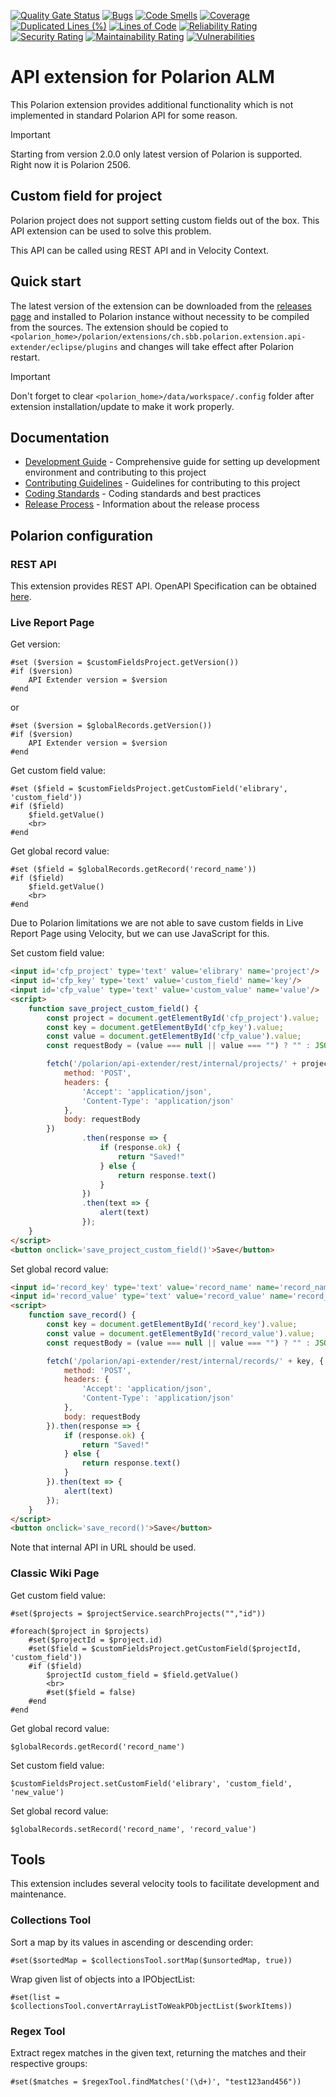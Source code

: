 [![Quality Gate Status](https://sonarcloud.io/api/project_badges/measure?project=SchweizerischeBundesbahnen_ch.sbb.polarion.extension.api-extender&metric=alert_status)](https://sonarcloud.io/summary/new_code?id=SchweizerischeBundesbahnen_ch.sbb.polarion.extension.api-extender)
[![Bugs](https://sonarcloud.io/api/project_badges/measure?project=SchweizerischeBundesbahnen_ch.sbb.polarion.extension.api-extender&metric=bugs)](https://sonarcloud.io/summary/new_code?id=SchweizerischeBundesbahnen_ch.sbb.polarion.extension.api-extender)
[![Code Smells](https://sonarcloud.io/api/project_badges/measure?project=SchweizerischeBundesbahnen_ch.sbb.polarion.extension.api-extender&metric=code_smells)](https://sonarcloud.io/summary/new_code?id=SchweizerischeBundesbahnen_ch.sbb.polarion.extension.api-extender)
[![Coverage](https://sonarcloud.io/api/project_badges/measure?project=SchweizerischeBundesbahnen_ch.sbb.polarion.extension.api-extender&metric=coverage)](https://sonarcloud.io/summary/new_code?id=SchweizerischeBundesbahnen_ch.sbb.polarion.extension.api-extender)
[![Duplicated Lines (%)](https://sonarcloud.io/api/project_badges/measure?project=SchweizerischeBundesbahnen_ch.sbb.polarion.extension.api-extender&metric=duplicated_lines_density)](https://sonarcloud.io/summary/new_code?id=SchweizerischeBundesbahnen_ch.sbb.polarion.extension.api-extender)
[![Lines of Code](https://sonarcloud.io/api/project_badges/measure?project=SchweizerischeBundesbahnen_ch.sbb.polarion.extension.api-extender&metric=ncloc)](https://sonarcloud.io/summary/new_code?id=SchweizerischeBundesbahnen_ch.sbb.polarion.extension.api-extender)
[![Reliability Rating](https://sonarcloud.io/api/project_badges/measure?project=SchweizerischeBundesbahnen_ch.sbb.polarion.extension.api-extender&metric=reliability_rating)](https://sonarcloud.io/summary/new_code?id=SchweizerischeBundesbahnen_ch.sbb.polarion.extension.api-extender)
[![Security Rating](https://sonarcloud.io/api/project_badges/measure?project=SchweizerischeBundesbahnen_ch.sbb.polarion.extension.api-extender&metric=security_rating)](https://sonarcloud.io/summary/new_code?id=SchweizerischeBundesbahnen_ch.sbb.polarion.extension.api-extender)
[![Maintainability Rating](https://sonarcloud.io/api/project_badges/measure?project=SchweizerischeBundesbahnen_ch.sbb.polarion.extension.api-extender&metric=sqale_rating)](https://sonarcloud.io/summary/new_code?id=SchweizerischeBundesbahnen_ch.sbb.polarion.extension.api-extender)
[![Vulnerabilities](https://sonarcloud.io/api/project_badges/measure?project=SchweizerischeBundesbahnen_ch.sbb.polarion.extension.api-extender&metric=vulnerabilities)](https://sonarcloud.io/summary/new_code?id=SchweizerischeBundesbahnen_ch.sbb.polarion.extension.api-extender)

# API extension for Polarion ALM

This Polarion extension provides additional functionality which is not implemented in standard Polarion API for some reason.

> [!IMPORTANT]
> Starting from version 2.0.0 only latest version of Polarion is supported.
> Right now it is Polarion 2506.

## Custom field for project

Polarion project does not support setting custom fields out of the box.
This API extension can be used to solve this problem.

This API can be called using REST API and in Velocity Context.

## Quick start

The latest version of the extension can be downloaded from the [releases page](../../releases/latest) and installed to Polarion instance without necessity to be compiled from the sources.
The extension should be copied to `<polarion_home>/polarion/extensions/ch.sbb.polarion.extension.api-extender/eclipse/plugins` and changes will take effect after Polarion restart.
> [!IMPORTANT]
> Don't forget to clear `<polarion_home>/data/workspace/.config` folder after extension installation/update to make it work properly.

## Documentation

- [Development Guide](./DEVELOPMENT.md) - Comprehensive guide for setting up development environment and contributing to this project
- [Contributing Guidelines](./CONTRIBUTING.md) - Guidelines for contributing to this project
- [Coding Standards](./CODING_STANDARDS.md) - Coding standards and best practices
- [Release Process](./RELEASE.md) - Information about the release process

## Polarion configuration

### REST API

This extension provides REST API. OpenAPI Specification can be obtained [here](docs/openapi.json).

### Live Report Page

Get version:

```velocity
#set ($version = $customFieldsProject.getVersion())
#if ($version)
    API Extender version = $version
#end
```

or

```velocity
#set ($version = $globalRecords.getVersion())
#if ($version)
    API Extender version = $version
#end
```

Get custom field value:

```velocity
#set ($field = $customFieldsProject.getCustomField('elibrary', 'custom_field'))
#if ($field)
    $field.getValue()
    <br>
#end
```

Get global record value:

```velocity
#set ($field = $globalRecords.getRecord('record_name'))
#if ($field)
    $field.getValue()
    <br>
#end
```

Due to Polarion limitations we are not able to save custom fields in Live Report Page using Velocity, but we can use JavaScript for this.

Set custom field value:

```html
<input id='cfp_project' type='text' value='elibrary' name='project'/>
<input id='cfp_key' type='text' value='custom_field' name='key'/>
<input id='cfp_value' type='text' value='custom_value' name='value'/>
<script>
    function save_project_custom_field() {
        const project = document.getElementById('cfp_project').value;
        const key = document.getElementById('cfp_key').value;
        const value = document.getElementById('cfp_value').value;
        const requestBody = (value === null || value === "") ? "" : JSON.stringify({'value': value});

        fetch('/polarion/api-extender/rest/internal/projects/' + project + '/keys/' + key, {
            method: 'POST',
            headers: {
                'Accept': 'application/json',
                'Content-Type': 'application/json'
            },
            body: requestBody
        })
                .then(response => {
                    if (response.ok) {
                        return "Saved!"
                    } else {
                        return response.text()
                    }
                })
                .then(text => {
                    alert(text)
                });
    }
</script>
<button onclick='save_project_custom_field()'>Save</button>
```

Set global record value:

```html
<input id='record_key' type='text' value='record_name' name='record_name'/>
<input id='record_value' type='text' value='record_value' name='record_value'/>
<script>
    function save_record() {
        const key = document.getElementById('record_key').value;
        const value = document.getElementById('record_value').value;
        const requestBody = (value === null || value === "") ? "" : JSON.stringify({'value': value});

        fetch('/polarion/api-extender/rest/internal/records/' + key, {
            method: 'POST',
            headers: {
                'Accept': 'application/json',
                'Content-Type': 'application/json'
            },
            body: requestBody
        }).then(response => {
            if (response.ok) {
                return "Saved!"
            } else {
                return response.text()
            }
        }).then(text => {
            alert(text)
        });
    }
</script>
<button onclick='save_record()'>Save</button>
```

Note that internal API in URL should be used.

### Classic Wiki Page

Get custom field value:

```velocity
#set($projects = $projectService.searchProjects("","id"))

#foreach($project in $projects)
    #set($projectId = $project.id)
    #set($field = $customFieldsProject.getCustomField($projectId, 'custom_field'))
    #if ($field)
        $projectId custom_field = $field.getValue()
        <br>
        #set($field = false)
    #end
#end
```

Get global record value:

```velocity
$globalRecords.getRecord('record_name')
```

Set custom field value:

```velocity
$customFieldsProject.setCustomField('elibrary', 'custom_field', 'new_value')
```

Set global record value:

```velocity
$globalRecords.setRecord('record_name', 'record_value')
```

## Tools
This extension includes several velocity tools to facilitate development and maintenance.

### Collections Tool

Sort a map by its values in ascending or descending order:
```velocity
#set($sortedMap = $collectionsTool.sortMap($unsortedMap, true))
```

Wrap given list of objects into a IPObjectList:
```velocity
#set(list = $collectionsTool.convertArrayListToWeakPObjectList($workItems))
```

### Regex Tool

Extract regex matches in the given text, returning the matches and their respective groups:
```velocity
#set($matches = $regexTool.findMatches('(\d+)', "test123and456"))
```
